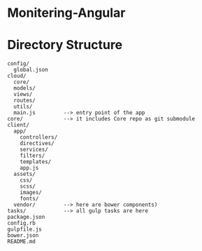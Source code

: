 # Monitering-Angular



# Directory Structure
    config/
      global.json
    cloud/
      core/
      models/
      views/
      routes/
      utils/
      main.js         --> entry point of the app
    core/             --> it includes Core repo as git submodule
    client/
      app/
        controllers/
        directives/
        services/
        filters/
        templates/
        app.js
      assets/
        css/
        scss/
        images/
        fonts/
      vendor/         --> here are bower components)
    tasks/            --> all gulp tasks are here
    package.json
    config.rb
    gulpfile.js
    bower.json
    README.md
